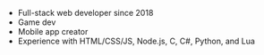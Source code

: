 - Full-stack web developer since 2018
- Game dev
- Mobile app creator
- Experience with HTML/CSS/JS, Node.js, C, C#, Python, and Lua
